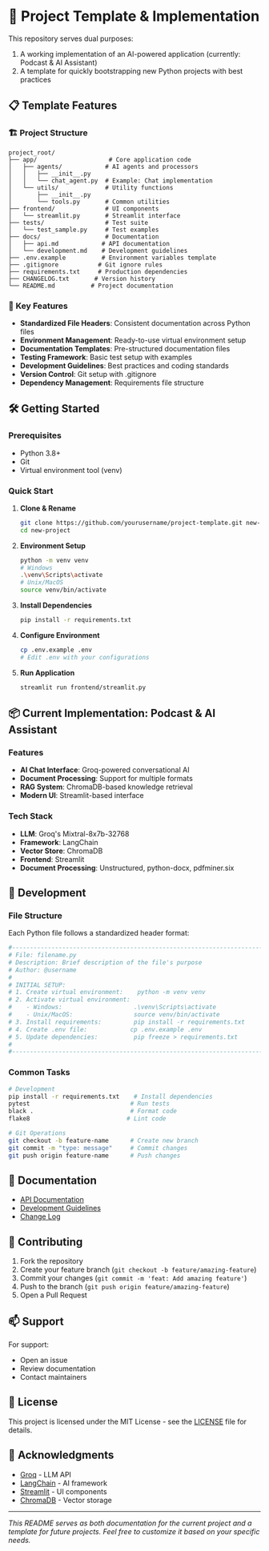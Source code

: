 # 🚀 Project Template & Implementation

This repository serves dual purposes:

1. A working implementation of an AI-powered application (currently: Podcast & AI Assistant)
2. A template for quickly bootstrapping new Python projects with best practices

## 📋 Template Features

### 🏗️ Project Structure

```curl
project_root/
├── app/                    # Core application code
│   ├── agents/            # AI agents and processors
│   │   ├── __init__.py
│   │   └── chat_agent.py  # Example: Chat implementation
│   └── utils/             # Utility functions
│       ├── __init__.py
│       └── tools.py       # Common utilities
├── frontend/              # UI components
│   └── streamlit.py       # Streamlit interface
├── tests/                 # Test suite
│   └── test_sample.py     # Test examples
├── docs/                  # Documentation
│   ├── api.md            # API documentation
│   └── development.md    # Development guidelines
├── .env.example          # Environment variables template
├── .gitignore           # Git ignore rules
├── requirements.txt     # Production dependencies
├── CHANGELOG.txt       # Version history
└── README.md          # Project documentation
```

### 🎯 Key Features

- **Standardized File Headers**: Consistent documentation across Python files
- **Environment Management**: Ready-to-use virtual environment setup
- **Documentation Templates**: Pre-structured documentation files
- **Testing Framework**: Basic test setup with examples
- **Development Guidelines**: Best practices and coding standards
- **Version Control**: Git setup with .gitignore
- **Dependency Management**: Requirements file structure

## 🛠️ Getting Started

### Prerequisites

- Python 3.8+
- Git
- Virtual environment tool (venv)

### Quick Start

1. **Clone & Rename**

   ```bash
   git clone https://github.com/yourusername/project-template.git new-project
   cd new-project
   ```

2. **Environment Setup**

   ```bash
   python -m venv venv
   # Windows
   .\venv\Scripts\activate
   # Unix/MacOS
   source venv/bin/activate
   ```

3. **Install Dependencies**

   ```bash
   pip install -r requirements.txt
   ```

4. **Configure Environment**

   ```bash
   cp .env.example .env
   # Edit .env with your configurations
   ```

5. **Run Application**

   ```bash
   streamlit run frontend/streamlit.py
   ```

## 📦 Current Implementation: Podcast & AI Assistant

### Features

- **AI Chat Interface**: Groq-powered conversational AI
- **Document Processing**: Support for multiple formats
- **RAG System**: ChromaDB-based knowledge retrieval
- **Modern UI**: Streamlit-based interface

### Tech Stack

- **LLM**: Groq's Mixtral-8x7b-32768
- **Framework**: LangChain
- **Vector Store**: ChromaDB
- **Frontend**: Streamlit
- **Document Processing**: Unstructured, python-docx, pdfminer.six

## 🔧 Development

### File Structure

Each Python file follows a standardized header format:

```python
#-------------------------------------------------------------------------------------#
# File: filename.py
# Description: Brief description of the file's purpose
# Author: @username
#
# INITIAL SETUP:
# 1. Create virtual environment:    python -m venv venv
# 2. Activate virtual environment:
#    - Windows:                    .\venv\Scripts\activate
#    - Unix/MacOS:                 source venv/bin/activate
# 3. Install requirements:         pip install -r requirements.txt
# 4. Create .env file:            cp .env.example .env
# 5. Update dependencies:          pip freeze > requirements.txt
#
#-------------------------------------------------------------------------------------#
```

### Common Tasks

```bash
# Development
pip install -r requirements.txt    # Install dependencies
pytest                            # Run tests
black .                           # Format code
flake8                           # Lint code

# Git Operations
git checkout -b feature-name      # Create new branch
git commit -m "type: message"     # Commit changes
git push origin feature-name      # Push changes
```

## 📝 Documentation

- [API Documentation](docs/api.md)
- [Development Guidelines](docs/development.md)
- [Change Log](CHANGELOG.txt)

## 🤝 Contributing

1. Fork the repository
2. Create your feature branch (`git checkout -b feature/amazing-feature`)
3. Commit your changes (`git commit -m 'feat: Add amazing feature'`)
4. Push to the branch (`git push origin feature/amazing-feature`)
5. Open a Pull Request

## 📫 Support

For support:

- Open an issue
- Review documentation
- Contact maintainers

## 📄 License

This project is licensed under the MIT License - see the [LICENSE](LICENSE) file for details.

## 🙏 Acknowledgments

- [Groq](https://groq.com) - LLM API
- [LangChain](https://python.langchain.com) - AI framework
- [Streamlit](https://streamlit.io) - UI components
- [ChromaDB](https://www.trychroma.com) - Vector storage

---
*This README serves as both documentation for the current project and a template for future projects. Feel free to customize it based on your specific needs.*
